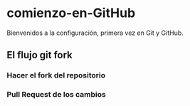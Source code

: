# comienzo-en-GitHub
Bienvenidos a la configuración, primera vez en Git y GitHub.


## El flujo git fork 

### Hacer el fork del repositorio

### Pull Request de los cambios
